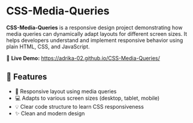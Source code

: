 # CSS-Media-Queries
**CSS-Media-Queries** is a responsive design project demonstrating how media queries can dynamically adapt layouts for different screen sizes. It helps developers understand and implement responsive behavior using plain HTML, CSS, and JavaScript.

🔗 **Live Demo:** https://adrika-02.github.io/CSS-Media-Queries/

## 📱 Features
- 📐 Responsive layout using media queries
- 💻 Adapts to various screen sizes (desktop, tablet, mobile)
- 💡 Clear code structure to learn CSS responsiveness
- ✨ Clean and modern design
